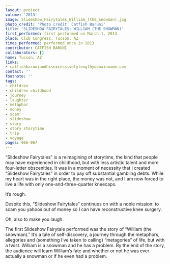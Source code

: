 ```yaml
---
layout: project
volume: '2013'
image: Slideshow_Fairytales_William_(the_snowman).jpg
photo_credit: 'Photo credit: Catfish Baruni'
title: 'SLIDESHOW FAIRYTALES: WILLIAM (THE SNOWMAN)'
first_performed: first performed on March 1, 2013
place: Club Congress, Tucson, AZ
times_performed: performed once in 2013
contributor: CATFISH BARUNI
collaborators: []
home: Tucson, AZ
links:
- catfishbaruniandhisexcessivelylengthydomainname.com
contact: ''
footnote: ''
tags:
- children
- children childhood
- journey
- laughter
- metaphor
- money
- scam
- slideshow
- story
- story storytime
- trip
- voyage
pages: 066-067
---
```


“Slideshow Fairytales” is a reimagining of storytime, the kind that people may have experienced in childhood, but with less artistic talent and more four-letter obscenities. It was in a moment of necessity that I created “Slideshow Fairytales” in order to pay off substantial gambling debts. While my heart was in the right place, the money was not, and I am now forced to live a life with only one-and-three-quarter kneecaps.

It’s rough.

Despite this, “Slideshow Fairytales” continues on with a noble mission: to scam you yahoos out of money so I can have reconstructive knee surgery.

Oh, also to make you laugh.

The first Slideshow Fairytale performed was the story of “William (the snowman).” It’s a tale of self-discovery, a journey through the metaphors, allegories and (something I’ve taken to calling) “metagories” of life, but with a twist. William is a snowman and he has a problem. By the end of the story, the audience will learn William’s fate and whether or not he was ever actually a snowman or if he even had a problem.
